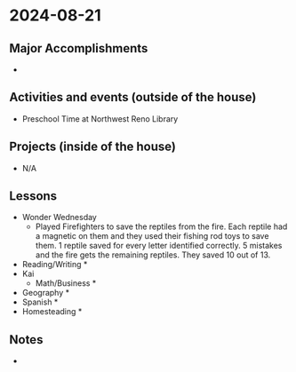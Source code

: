 # 2024-08-21

## Major Accomplishments

*  

## Activities and events (outside of the house)
* Preschool Time at Northwest Reno Library

## Projects (inside of the house)
* N/A

## Lessons
* Wonder Wednesday
    * Played Firefighters to save the reptiles from the fire. Each reptile had a magnetic on them and they used their fishing rod toys to save them. 1 reptile saved for every letter identified correctly. 5 mistakes and the fire gets the remaining reptiles. They saved 10 out of 13.
* Reading/Writing
    * 
* Kai
    * Math/Business
        * 
* Geography
    * 
* Spanish
    * 
* Homesteading
    * 


## Notes
* 





